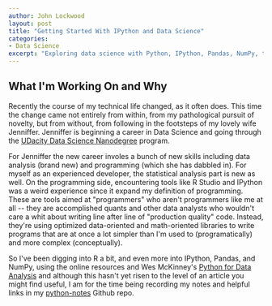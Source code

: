 ```yaml
---
author: John Lockwood
layout: post
title: "Getting Started With IPython and Data Science" 
categories:
- Data Science
excerpt: "Exploring data science with Python, IPython, Pandas, NumPy, the Professor and Mary Ann"
---
```


## What I'm Working On and Why

Recently the course of my technical life changed, as it often does.  This time the change came not entirely from within, from my pathological pursuit of novelty, but from without, from following in the footsteps of my lovely wife Jenniffer.  Jenniffer is beginning a career in Data Science and going through the [UDacity Data Science Nanodegree](https://www.udacity.com/course/nd002?k_rtapid=&gclid=CJj81426pcQCFc6TfgoduTEA0A) program.

For Jenniffer the new career involes a bunch of new skills including data analysis (brand new) and programming (which she has dabbled in).  For myself as an experienced developer, the statistical analysis part is new as well.  On the programming side, encountering tools like R Studio and IPython was a weird experience since it expand my definition of programming. These are tools aimed at "programmers" who aren't programmers like me at all -- they are accomplished quants and other data analysts who wouldn't care a whit about writing line after line of "production quality" code. Instead, they're using optimized data-oriented and math-oriented libraries to write programs that are at once a lot simpler than I'm used to (programatically) and more complex (conceptually).

So I've been digging into R a bit, and even more into IPython, Pandas, and NumPy, using the online resources and Wes McKinney's [Python for Data Analysis](http://www.amazon.com/Python-Data-Analysis-Wrangling-IPython/dp/1449319793/ref=sr_1_4?ie=UTF8&qid=1426400056&sr=8-4&keywords=ipython) and although this hasn't yet risen to the level of an article you might find useful, I am for the time being recording my notes and helpful links in my [python-notes](https://github.com/CodeSolid/python-notes) Github repo. 

<!-- All OK -->